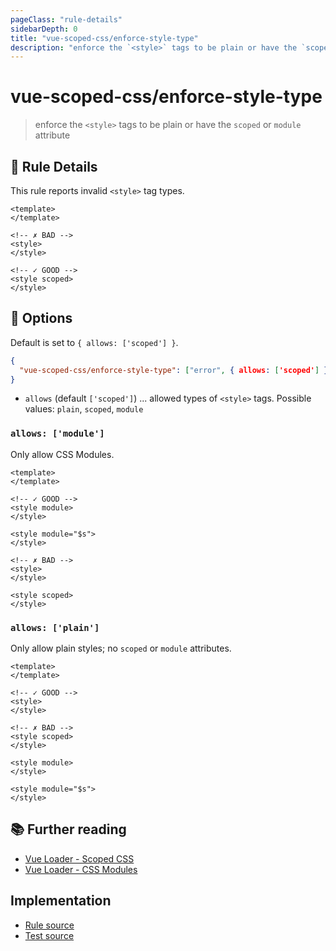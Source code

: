 ```yaml
---
pageClass: "rule-details"
sidebarDepth: 0
title: "vue-scoped-css/enforce-style-type"
description: "enforce the `<style>` tags to be plain or have the `scoped` or `module` attribute"
---
```

# vue-scoped-css/enforce-style-type

> enforce the `<style>` tags to be plain or have the `scoped` or `module` attribute

## :book: Rule Details

This rule reports invalid `<style>` tag types.

<eslint-code-block :rules="{'vue-scoped-css/enforce-style-type': ['error']}">

```vue
<template>
</template>

<!-- ✗ BAD -->
<style>
</style>

<!-- ✓ GOOD -->
<style scoped>
</style>
```

</eslint-code-block>

## :wrench: Options

Default is set to `{ allows: ['scoped'] }`.

```json
{
  "vue-scoped-css/enforce-style-type": ["error", { allows: ['scoped'] }]
}
```

- `allows` (default `['scoped']`) ... allowed types of `<style>` tags. Possible values: `plain`, `scoped`, `module`

### `allows: ['module']`

Only allow CSS Modules.

<eslint-code-block :rules="{'vue-scoped-css/enforce-style-type': ['error', { allows: ['module'] }]}">

```vue
<template>
</template>

<!-- ✓ GOOD -->
<style module>
</style>

<style module="$s">
</style>

<!-- ✗ BAD -->
<style>
</style>

<style scoped>
</style>
```

</eslint-code-block>

### `allows: ['plain']`

Only allow plain styles; no `scoped` or `module` attributes.

<eslint-code-block :rules="{'vue-scoped-css/enforce-style-type': ['error', { allows: ['plain'] }]}">

```vue
<template>
</template>

<!-- ✓ GOOD -->
<style>
</style>

<!-- ✗ BAD -->
<style scoped>
</style>

<style module>
</style>

<style module="$s">
</style>
```

</eslint-code-block>

## :books: Further reading

- [Vue Loader - Scoped CSS]
- [Vue Loader - CSS Modules]

[Vue Loader - Scoped CSS]: https://vue-loader.vuejs.org/guide/scoped-css.html
[Vue Loader - CSS Modules]: https://vue-loader.vuejs.org/guide/css-modules.html

## Implementation

- [Rule source](https://github.com/future-architect/eslint-plugin-vue-scoped-css/blob/master/lib/rules/enforce-style-type.ts)
- [Test source](https://github.com/future-architect/eslint-plugin-vue-scoped-css/blob/master/tests/lib/rules/enforce-style-type.js)
